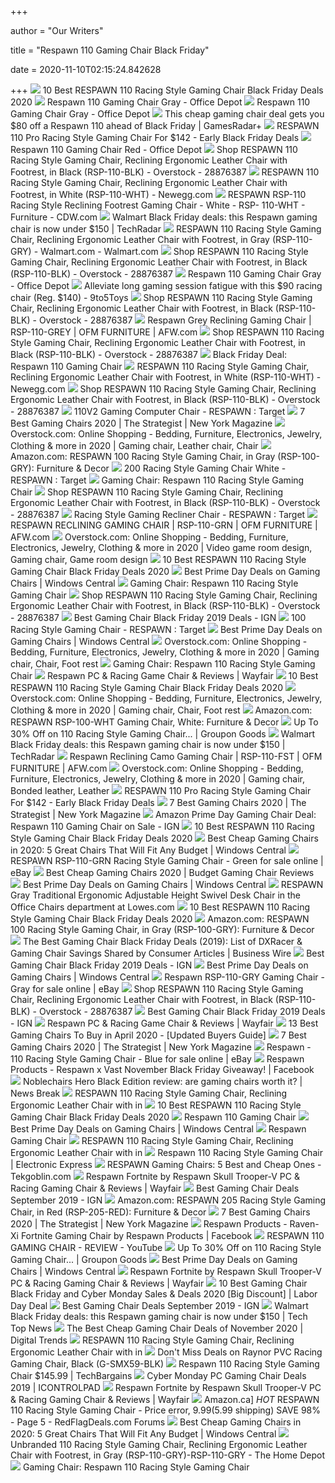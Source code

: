 +++
        
author = "Our Writers"
        
title = "Respawn 110 Gaming Chair Black Friday"
        
date = 2020-11-10T02:15:24.842628
        
+++
[ ![](https://i5.walmartimages.com/asr/631cbcc0-d014-486e-9ad2-d68bb1eeaffd_1.b46e228c705a5eed28432049528c6ab0.jpeg?odnWidth=450&odnHeight=450&odnBg=ffffff)](https://i5.walmartimages.com/asr/631cbcc0-d014-486e-9ad2-d68bb1eeaffd_1.b46e228c705a5eed28432049528c6ab0.jpeg?odnWidth=450&odnHeight=450&odnBg=ffffff) 10 Best RESPAWN 110 Racing Style Gaming Chair Black Friday Deals 2020
[ ![](https://media.officedepot.com/image/upload/b_rgb:FFFFFF,c_pad,dpr_1.0,f_auto,h_666,q_auto,w_500/c_pad,h_666,w_500/v1/products/8540455/8540455_o01_respawn_110_racing_style_gaming_chair?pgw=1)](https://media.officedepot.com/image/upload/b_rgb:FFFFFF,c_pad,dpr_1.0,f_auto,h_666,q_auto,w_500/c_pad,h_666,w_500/v1/products/8540455/8540455_o01_respawn_110_racing_style_gaming_chair?pgw=1) Respawn 110 Gaming Chair Gray - Office Depot
[ ![](https://media.officedepot.com/image/upload/b_rgb:FFFFFF,c_pad,dpr_1.0,f_auto,h_666,q_auto,w_500/c_pad,h_666,w_500/v1/products/8540455/8540455_o02_respawn_110_racing_style_gaming_chair?pgw=1)](https://media.officedepot.com/image/upload/b_rgb:FFFFFF,c_pad,dpr_1.0,f_auto,h_666,q_auto,w_500/c_pad,h_666,w_500/v1/products/8540455/8540455_o02_respawn_110_racing_style_gaming_chair?pgw=1) Respawn 110 Gaming Chair Gray - Office Depot
[ ![](https://cdn.mos.cms.futurecdn.net/P3EW2E4GMZAGVAPjRgjwuJ-1200-80.jpg)](https://cdn.mos.cms.futurecdn.net/P3EW2E4GMZAGVAPjRgjwuJ-1200-80.jpg) This cheap gaming chair deal gets you $80 off a Respawn 110 ahead of Black  Friday | GamesRadar+
[ ![](https://www.androidheadlines.com/wp-content/uploads/2020/11/Screen-Shot-2020-11-06-at-3.06.06-PM.png)](https://www.androidheadlines.com/wp-content/uploads/2020/11/Screen-Shot-2020-11-06-at-3.06.06-PM.png) RESPAWN 110 Pro Racing Style Gaming Chair For $142 - Early Black Friday  Deals
[ ![](https://media.officedepot.com/image/upload/b_rgb:FFFFFF,c_pad,dpr_1.0,f_auto,h_666,q_auto,w_500/c_pad,h_666,w_500/v1/products/8540716/8540716_o08_respawn_110_racing_style_gaming_chair?pgw=1)](https://media.officedepot.com/image/upload/b_rgb:FFFFFF,c_pad,dpr_1.0,f_auto,h_666,q_auto,w_500/c_pad,h_666,w_500/v1/products/8540716/8540716_o08_respawn_110_racing_style_gaming_chair?pgw=1) Respawn 110 Gaming Chair Red - Office Depot
[ ![](https://ak1.ostkcdn.com/images/products/28876387/RESPAWN-110-Racing-Style-Gaming-Chair-Reclining-Ergonomic-Leather-Chair-with-Footrest-in-Black-RSP-110-BLK-74ef3680-3f8e-41ab-a78e-c4866442de92.jpg)](https://ak1.ostkcdn.com/images/products/28876387/RESPAWN-110-Racing-Style-Gaming-Chair-Reclining-Ergonomic-Leather-Chair-with-Footrest-in-Black-RSP-110-BLK-74ef3680-3f8e-41ab-a78e-c4866442de92.jpg) Shop RESPAWN 110 Racing Style Gaming Chair, Reclining Ergonomic Leather  Chair with Footrest, in Black (RSP-110-BLK) - Overstock - 28876387
[ ![](https://c1.neweggimages.com/ProductImageCompressAll1280/AF46_13178842306368933534yUomYiXx.jpg)](https://c1.neweggimages.com/ProductImageCompressAll1280/AF46_13178842306368933534yUomYiXx.jpg) RESPAWN 110 Racing Style Gaming Chair, Reclining Ergonomic Leather Chair  with Footrest, in White (RSP-110-WHT) - Newegg.com
[ ![](https://webobjects2.cdw.com/is/image/CDW/5561743?wid=784&hei=477&resMode=bilin&fit=fit,1)](https://webobjects2.cdw.com/is/image/CDW/5561743?wid=784&hei=477&resMode=bilin&fit=fit,1) RESPAWN RSP-110 Racing Style Reclining Footrest Gaming Chair - White - RSP- 110-WHT - Furniture - CDW.com
[ ![](https://cdn.mos.cms.futurecdn.net/pfXEsUyteffRAc7C6G2peZ.jpg)](https://cdn.mos.cms.futurecdn.net/pfXEsUyteffRAc7C6G2peZ.jpg) Walmart Black Friday deals: this Respawn gaming chair is now under $150 |  TechRadar
[ ![](https://i5.walmartimages.com/dfw/6e29e393-de4e/k2-_7b89fa0f-71fb-4070-a83d-8a3e28cde17d.v1.jpg)](https://i5.walmartimages.com/dfw/6e29e393-de4e/k2-_7b89fa0f-71fb-4070-a83d-8a3e28cde17d.v1.jpg) RESPAWN 110 Racing Style Gaming Chair, Reclining Ergonomic Leather Chair  with Footrest, in Gray (RSP-110-GRY) - Walmart.com - Walmart.com
[ ![](https://ak1.ostkcdn.com/images/products/28876387/RESPAWN-110-Racing-Style-Gaming-Chair-Reclining-Ergonomic-Leather-Chair-with-Footrest-in-Black-RSP-110-BLK-2ebcdd16-4023-4427-b602-d8c469b54e07_600.jpg?impolicy=medium)](https://ak1.ostkcdn.com/images/products/28876387/RESPAWN-110-Racing-Style-Gaming-Chair-Reclining-Ergonomic-Leather-Chair-with-Footrest-in-Black-RSP-110-BLK-2ebcdd16-4023-4427-b602-d8c469b54e07_600.jpg?impolicy=medium) Shop RESPAWN 110 Racing Style Gaming Chair, Reclining Ergonomic Leather  Chair with Footrest, in Black (RSP-110-BLK) - Overstock - 28876387
[ ![](https://media.officedepot.com/image/upload/b_rgb:FFFFFF,c_pad,dpr_1.0,f_auto,h_666,q_auto,w_500/c_pad,h_666,w_500/v1/products/8540455/8540455_o04_respawn_110_racing_style_gaming_chair?pgw=1)](https://media.officedepot.com/image/upload/b_rgb:FFFFFF,c_pad,dpr_1.0,f_auto,h_666,q_auto,w_500/c_pad,h_666,w_500/v1/products/8540455/8540455_o04_respawn_110_racing_style_gaming_chair?pgw=1) Respawn 110 Gaming Chair Gray - Office Depot
[ ![](https://9to5toys.com/wp-content/uploads/sites/5/2019/07/RESPAWN-110-Racing-Gaming-Chair.jpg)](https://9to5toys.com/wp-content/uploads/sites/5/2019/07/RESPAWN-110-Racing-Gaming-Chair.jpg) Alleviate long gaming session fatigue with this $90 racing chair (Reg.  $140) - 9to5Toys
[ ![](https://ak1.ostkcdn.com/images/products/28876387/RESPAWN-110-Racing-Style-Gaming-Chair-Reclining-Ergonomic-Leather-Chair-with-Footrest-in-Black-RSP-110-BLK-c3dd3870-4504-4471-b723-4b88b78a0ebe_600.jpg?impolicy=medium)](https://ak1.ostkcdn.com/images/products/28876387/RESPAWN-110-Racing-Style-Gaming-Chair-Reclining-Ergonomic-Leather-Chair-with-Footrest-in-Black-RSP-110-BLK-c3dd3870-4504-4471-b723-4b88b78a0ebe_600.jpg?impolicy=medium) Shop RESPAWN 110 Racing Style Gaming Chair, Reclining Ergonomic Leather  Chair with Footrest, in Black (RSP-110-BLK) - Overstock - 28876387
[ ![](https://images.afw.com/images/thumbs/0123467_RSP-110GRY_b6094.jpeg)](https://images.afw.com/images/thumbs/0123467_RSP-110GRY_b6094.jpeg) Respawn Grey Reclining Gaming Chair | RSP-110-GREY | OFM FURNITURE | AFW.com
[ ![](https://ak1.ostkcdn.com/images/products/28876387/RESPAWN-110-Racing-Style-Gaming-Chair-Reclining-Ergonomic-Leather-Chair-with-Footrest-in-Black-RSP-110-BLK-7d9b5cb7-1dfb-40cd-87a5-4c995b654411_600.jpg?impolicy=medium)](https://ak1.ostkcdn.com/images/products/28876387/RESPAWN-110-Racing-Style-Gaming-Chair-Reclining-Ergonomic-Leather-Chair-with-Footrest-in-Black-RSP-110-BLK-7d9b5cb7-1dfb-40cd-87a5-4c995b654411_600.jpg?impolicy=medium) Shop RESPAWN 110 Racing Style Gaming Chair, Reclining Ergonomic Leather  Chair with Footrest, in Black (RSP-110-BLK) - Overstock - 28876387
[ ![](https://s3.dealigg.net/bf2018cached/cached821747.jpg)](https://s3.dealigg.net/bf2018cached/cached821747.jpg) Black Friday Deal: Respawn 110 Gaming Chair
[ ![](https://c1.neweggimages.com/ProductImage/AF46_132127062498766679XN2zJjPg4H.jpg)](https://c1.neweggimages.com/ProductImage/AF46_132127062498766679XN2zJjPg4H.jpg) RESPAWN 110 Racing Style Gaming Chair, Reclining Ergonomic Leather Chair  with Footrest, in White (RSP-110-WHT) - Newegg.com
[ ![](https://ak1.ostkcdn.com/images/products/28876387/RESPAWN-110-Racing-Style-Gaming-Chair-Reclining-Ergonomic-Leather-Chair-with-Footrest-in-Black-RSP-110-BLK-36c07d75-1fdb-4a15-bc71-abe584ed1c25_600.jpg?impolicy=medium)](https://ak1.ostkcdn.com/images/products/28876387/RESPAWN-110-Racing-Style-Gaming-Chair-Reclining-Ergonomic-Leather-Chair-with-Footrest-in-Black-RSP-110-BLK-36c07d75-1fdb-4a15-bc71-abe584ed1c25_600.jpg?impolicy=medium) Shop RESPAWN 110 Racing Style Gaming Chair, Reclining Ergonomic Leather  Chair with Footrest, in Black (RSP-110-BLK) - Overstock - 28876387
[ ![](https://target.scene7.com/is/image/Target/GUEST_827dd3da-d776-44b8-b5d4-90a0f854bcc0?wid=488&hei=488&fmt=pjpeg)](https://target.scene7.com/is/image/Target/GUEST_827dd3da-d776-44b8-b5d4-90a0f854bcc0?wid=488&hei=488&fmt=pjpeg) 110V2 Gaming Computer Chair - RESPAWN : Target
[ ![](https://pyxis.nymag.com/v1/imgs/a8a/803/d61cf8f6accb7473d3e8b1e2e01dcabfb2.rdeep-vertical.w245.jpg)](https://pyxis.nymag.com/v1/imgs/a8a/803/d61cf8f6accb7473d3e8b1e2e01dcabfb2.rdeep-vertical.w245.jpg) 7 Best Gaming Chairs 2020 | The Strategist | New York Magazine
[ ![](https://i.pinimg.com/736x/28/09/22/280922c30688cf70b4ff21fb90adb9d0.jpg)](https://i.pinimg.com/736x/28/09/22/280922c30688cf70b4ff21fb90adb9d0.jpg) Overstock.com: Online Shopping - Bedding, Furniture, Electronics, Jewelry,  Clothing & more in 2020 | Gaming chair, Leather chair, Chair
[ ![](https://images-na.ssl-images-amazon.com/images/I/71lIE2qhY5L._SX342_.jpg)](https://images-na.ssl-images-amazon.com/images/I/71lIE2qhY5L._SX342_.jpg) Amazon.com: RESPAWN 100 Racing Style Gaming Chair, in Gray (RSP-100-GRY):  Furniture & Decor
[ ![](https://smedia.webcollage.net/rwvfp/wc/cp/1528310760901_4151950f-cf7d-4580-9ac4-90e03c34fb8e/module/respawn/_cp/products/1528140541296/tab-b7187a10-4e61-4a81-8491-2219cd8b4ff7/0cab869c-bc24-4807-816c-8282d799b985.jpg.w1920.jpg)](https://smedia.webcollage.net/rwvfp/wc/cp/1528310760901_4151950f-cf7d-4580-9ac4-90e03c34fb8e/module/respawn/_cp/products/1528140541296/tab-b7187a10-4e61-4a81-8491-2219cd8b4ff7/0cab869c-bc24-4807-816c-8282d799b985.jpg.w1920.jpg) 200 Racing Style Gaming Chair White - RESPAWN : Target
[ ![](https://images.offerup.com/famt20x59eGSFFIV_XC2ud1-3Kg=/600x1233/2298/2298c0bd7bd84d5092b03a08a73291a1.jpg)](https://images.offerup.com/famt20x59eGSFFIV_XC2ud1-3Kg=/600x1233/2298/2298c0bd7bd84d5092b03a08a73291a1.jpg) Gaming Chair: Respawn 110 Racing Style Gaming Chair
[ ![](https://ak1.ostkcdn.com/images/products/28876387/RESPAWN-110-Racing-Style-Gaming-Chair-Reclining-Ergonomic-Leather-Chair-with-Footrest-in-Black-RSP-110-BLK-e66b660d-5961-4e41-995a-dbb9f1339b9d_600.jpg?impolicy=medium)](https://ak1.ostkcdn.com/images/products/28876387/RESPAWN-110-Racing-Style-Gaming-Chair-Reclining-Ergonomic-Leather-Chair-with-Footrest-in-Black-RSP-110-BLK-e66b660d-5961-4e41-995a-dbb9f1339b9d_600.jpg?impolicy=medium) Shop RESPAWN 110 Racing Style Gaming Chair, Reclining Ergonomic Leather  Chair with Footrest, in Black (RSP-110-BLK) - Overstock - 28876387
[ ![](https://target.scene7.com/is/image/Target/GUEST_bd1a77ce-8214-4359-a96f-070ce014c299?wid=488&hei=488&fmt=pjpeg)](https://target.scene7.com/is/image/Target/GUEST_bd1a77ce-8214-4359-a96f-070ce014c299?wid=488&hei=488&fmt=pjpeg) Racing Style Gaming Recliner Chair - RESPAWN : Target
[ ![](https://images.afw.com/images/thumbs/0086029_respawn-reclining-gaming-chair.jpeg)](https://images.afw.com/images/thumbs/0086029_respawn-reclining-gaming-chair.jpeg) RESPAWN RECLINING GAMING CHAIR | RSP-110-GRN | OFM FURNITURE | AFW.com
[ ![](https://i.pinimg.com/736x/83/76/5b/83765bbe25657bdda44008c575c985a9.jpg)](https://i.pinimg.com/736x/83/76/5b/83765bbe25657bdda44008c575c985a9.jpg) Overstock.com: Online Shopping - Bedding, Furniture, Electronics, Jewelry,  Clothing & more in 2020 | Video game room design, Gaming chair, Game room  design
[ ![](https://m.media-amazon.com/images/I/41WQKCaO4BL.jpg)](https://m.media-amazon.com/images/I/41WQKCaO4BL.jpg) 10 Best RESPAWN 110 Racing Style Gaming Chair Black Friday Deals 2020
[ ![](https://www.windowscentral.com/sites/wpcentral.com/files/field/image/2020/10/corsair-t1-gaming-chair.jpg)](https://www.windowscentral.com/sites/wpcentral.com/files/field/image/2020/10/corsair-t1-gaming-chair.jpg) Best Prime Day Deals on Gaming Chairs | Windows Central
[ ![](https://cdn.shopify.com/s/files/1/0128/4872/6075/products/image_25400a87-c9f3-46c9-b0a6-700a678253c0_1024x1024@2x.jpg?v=1548893512)](https://cdn.shopify.com/s/files/1/0128/4872/6075/products/image_25400a87-c9f3-46c9-b0a6-700a678253c0_1024x1024@2x.jpg?v=1548893512) Gaming Chair: Respawn 110 Racing Style Gaming Chair
[ ![](https://ak1.ostkcdn.com/images/products/28876387/RESPAWN-110-Racing-Style-Gaming-Chair-Reclining-Ergonomic-Leather-Chair-with-Footrest-in-Black-RSP-110-BLK-1de7e771-ac6b-49c1-936d-fa6707ba5f5b_600.jpg?impolicy=medium)](https://ak1.ostkcdn.com/images/products/28876387/RESPAWN-110-Racing-Style-Gaming-Chair-Reclining-Ergonomic-Leather-Chair-with-Footrest-in-Black-RSP-110-BLK-1de7e771-ac6b-49c1-936d-fa6707ba5f5b_600.jpg?impolicy=medium) Shop RESPAWN 110 Racing Style Gaming Chair, Reclining Ergonomic Leather  Chair with Footrest, in Black (RSP-110-BLK) - Overstock - 28876387
[ ![](https://oyster.ignimgs.com/wordpress/stg.ign.com/2019/11/51TeETmAnlL._AC_SL1000_.jpg)](https://oyster.ignimgs.com/wordpress/stg.ign.com/2019/11/51TeETmAnlL._AC_SL1000_.jpg) Best Gaming Chair Black Friday 2019 Deals - IGN
[ ![](https://target.scene7.com/is/image/Target/GUEST_0c52a83b-b95e-4b89-a0cf-cdd26abd3bf1?wid=488&hei=488&fmt=pjpeg)](https://target.scene7.com/is/image/Target/GUEST_0c52a83b-b95e-4b89-a0cf-cdd26abd3bf1?wid=488&hei=488&fmt=pjpeg) 100 Racing Style Gaming Chair - RESPAWN : Target
[ ![](https://www.windowscentral.com/sites/wpcentral.com/files/field/image/2020/10/akracing-gaming-chair-core.jpg)](https://www.windowscentral.com/sites/wpcentral.com/files/field/image/2020/10/akracing-gaming-chair-core.jpg) Best Prime Day Deals on Gaming Chairs | Windows Central
[ ![](https://i.pinimg.com/736x/cb/fa/c8/cbfac88b2f2d724fb7e99ccda5e31d57.jpg)](https://i.pinimg.com/736x/cb/fa/c8/cbfac88b2f2d724fb7e99ccda5e31d57.jpg) Overstock.com: Online Shopping - Bedding, Furniture, Electronics, Jewelry,  Clothing & more in 2020 | Gaming chair, Chair, Foot rest
[ ![](https://gamingshogun.com/wp-content/uploads/2017/12/respawn-group.jpg)](https://gamingshogun.com/wp-content/uploads/2017/12/respawn-group.jpg) Gaming Chair: Respawn 110 Racing Style Gaming Chair
[ ![](https://secure.img1-fg.wfcdn.com/im/61252825/compr-r85/1000/100000327/pc-racing-game-chair.jpg)](https://secure.img1-fg.wfcdn.com/im/61252825/compr-r85/1000/100000327/pc-racing-game-chair.jpg) Respawn PC & Racing Game Chair & Reviews | Wayfair
[ ![](https://m.media-amazon.com/images/I/4193M+ybYsL.jpg)](https://m.media-amazon.com/images/I/4193M+ybYsL.jpg) 10 Best RESPAWN 110 Racing Style Gaming Chair Black Friday Deals 2020
[ ![](https://i.pinimg.com/736x/73/12/7f/73127ff21a04d660ebe3cbb545846206.jpg)](https://i.pinimg.com/736x/73/12/7f/73127ff21a04d660ebe3cbb545846206.jpg) Overstock.com: Online Shopping - Bedding, Furniture, Electronics, Jewelry,  Clothing & more in 2020 | Gaming chair, Chair, Foot rest
[ ![](https://images-na.ssl-images-amazon.com/images/I/71W9l-smXCL._SL1500_.jpg)](https://images-na.ssl-images-amazon.com/images/I/71W9l-smXCL._SL1500_.jpg) Amazon.com: RESPAWN RSP-100-WHT Gaming Chair, White: Furniture & Decor
[ ![](https://img.grouponcdn.com/stores/qXoSFZC34yRXhn8iv8JLYy6FckX/storespi16136341-4000x2400/v1/c700x420.jpg)](https://img.grouponcdn.com/stores/qXoSFZC34yRXhn8iv8JLYy6FckX/storespi16136341-4000x2400/v1/c700x420.jpg) Up To 30% Off on 110 Racing Style Gaming Chair... | Groupon Goods
[ ![](https://vanilla.futurecdn.net/techradar/media/img/missing-image.svg)](https://vanilla.futurecdn.net/techradar/media/img/missing-image.svg) Walmart Black Friday deals: this Respawn gaming chair is now under $150 |  TechRadar
[ ![](https://images.afw.com/images/thumbs/0123499_respawn-reclining-camo-gaming-chair.jpeg)](https://images.afw.com/images/thumbs/0123499_respawn-reclining-camo-gaming-chair.jpeg) Respawn Reclining Camo Gaming Chair | RSP-110-FST | OFM FURNITURE | AFW.com
[ ![](https://i.pinimg.com/736x/88/fc/7b/88fc7bd352188e3297ab39d30fc5431e.jpg)](https://i.pinimg.com/736x/88/fc/7b/88fc7bd352188e3297ab39d30fc5431e.jpg) Overstock.com: Online Shopping - Bedding, Furniture, Electronics, Jewelry,  Clothing & more in 2020 | Gaming chair, Bonded leather, Leather
[ ![](https://www.androidheadlines.com/wp-content/uploads/2020/07/Alex-Maxham-2020.webp)](https://www.androidheadlines.com/wp-content/uploads/2020/07/Alex-Maxham-2020.webp) RESPAWN 110 Pro Racing Style Gaming Chair For $142 - Early Black Friday  Deals
[ ![](https://pyxis.nymag.com/v1/imgs/1cf/e8e/bfc0b7f8f35f1ebd616c26458192eb45b9.2x.rdeep-vertical.w245.jpg)](https://pyxis.nymag.com/v1/imgs/1cf/e8e/bfc0b7f8f35f1ebd616c26458192eb45b9.2x.rdeep-vertical.w245.jpg) 7 Best Gaming Chairs 2020 | The Strategist | New York Magazine
[ ![](https://assets1.ignimgs.com/2019/07/16/chair-1563278764405.png)](https://assets1.ignimgs.com/2019/07/16/chair-1563278764405.png) Amazon Prime Day Gaming Chair Deal: Respawn 110 Gaming Chair on Sale - IGN
[ ![](https://m.media-amazon.com/images/I/41GQZryxxAL.jpg)](https://m.media-amazon.com/images/I/41GQZryxxAL.jpg) 10 Best RESPAWN 110 Racing Style Gaming Chair Black Friday Deals 2020
[ ![](https://www.windowscentral.com/sites/wpcentral.com/files/styles/large/public/field/image/2019/08/gt-racing-chair-render.jpg)](https://www.windowscentral.com/sites/wpcentral.com/files/styles/large/public/field/image/2019/08/gt-racing-chair-render.jpg) Best Cheap Gaming Chairs in 2020: 5 Great Chairs That Will Fit Any Budget |  Windows Central
[ ![](https://ak1.ostkcdn.com/images/products/is/images/direct/f34ced4042f82bad258cd74b368ae961bfb85db8/RESPAWN-110-Racing-Style-Gaming-Chair---Reclining-Ergonomic-Leather-Chair-with-Footrest%2C-Office-or-Gaming-Chair-%28RSP-110%29.jpg)](https://ak1.ostkcdn.com/images/products/is/images/direct/f34ced4042f82bad258cd74b368ae961bfb85db8/RESPAWN-110-Racing-Style-Gaming-Chair---Reclining-Ergonomic-Leather-Chair-with-Footrest%2C-Office-or-Gaming-Chair-%28RSP-110%29.jpg) RESPAWN RSP-110-GRN Racing Style Gaming Chair - Green for sale online | eBay
[ ![](https://hips.hearstapps.com/hmg-prod.s3.amazonaws.com/images/pop-gamingchairs-cheap-index-1592407775.jpg)](https://hips.hearstapps.com/hmg-prod.s3.amazonaws.com/images/pop-gamingchairs-cheap-index-1592407775.jpg) Best Cheap Gaming Chairs 2020 | Budget Gaming Chair Reviews
[ ![](https://www.windowscentral.com/sites/wpcentral.com/files/field/image/2020/10/healgen-massage-chair.jpg)](https://www.windowscentral.com/sites/wpcentral.com/files/field/image/2020/10/healgen-massage-chair.jpg) Best Prime Day Deals on Gaming Chairs | Windows Central
[ ![](http://images.lowes.com/product/converted/100301/1003010666_16275303.jpg)](http://images.lowes.com/product/converted/100301/1003010666_16275303.jpg) RESPAWN Gray Traditional Ergonomic Adjustable Height Swivel Desk Chair in  the Office Chairs department at Lowes.com
[ ![](https://m.media-amazon.com/images/I/417vklmllrL.jpg)](https://m.media-amazon.com/images/I/417vklmllrL.jpg) 10 Best RESPAWN 110 Racing Style Gaming Chair Black Friday Deals 2020
[ ![](https://images-na.ssl-images-amazon.com/images/I/71lIE2qhY5L._SL1500_.jpg)](https://images-na.ssl-images-amazon.com/images/I/71lIE2qhY5L._SL1500_.jpg) Amazon.com: RESPAWN 100 Racing Style Gaming Chair, in Gray (RSP-100-GRY):  Furniture & Decor
[ ![](https://mms.businesswire.com/media/20191127005021/en/756322/23/Black_Friday_2019_Deals_6.jpg)](https://mms.businesswire.com/media/20191127005021/en/756322/23/Black_Friday_2019_Deals_6.jpg) The Best Gaming Chair Black Friday Deals (2019): List of DXRacer & Gaming  Chair Savings Shared by Consumer Articles | Business Wire
[ ![](https://assets1.ignimgs.com/2019/11/29/bestgamingchairs-blogroll-1529525911135-1574988972348.jpg)](https://assets1.ignimgs.com/2019/11/29/bestgamingchairs-blogroll-1529525911135-1574988972348.jpg) Best Gaming Chair Black Friday 2019 Deals - IGN
[ ![](https://www.windowscentral.com/sites/wpcentral.com/files/styles/large/public/field/image/2017/11/e-win-gaming-chair-main.jpg)](https://www.windowscentral.com/sites/wpcentral.com/files/styles/large/public/field/image/2017/11/e-win-gaming-chair-main.jpg) Best Prime Day Deals on Gaming Chairs | Windows Central
[ ![](https://i.ebayimg.com/images/g/RVMAAOSwmRVfgeXd/s-l225.jpg)](https://i.ebayimg.com/images/g/RVMAAOSwmRVfgeXd/s-l225.jpg) Respawn RSP-110-GRY Gaming Chair - Gray for sale online | eBay
[ ![](https://ak1.ostkcdn.com/images/products/28876387/RESPAWN-110-Racing-Style-Gaming-Chair-Reclining-Ergonomic-Leather-Chair-with-Footrest-in-Black-RSP-110-BLK-cd4e9d74-bce6-4089-9341-9d3e7c67bc76_600.jpg?impolicy=medium)](https://ak1.ostkcdn.com/images/products/28876387/RESPAWN-110-Racing-Style-Gaming-Chair-Reclining-Ergonomic-Leather-Chair-with-Footrest-in-Black-RSP-110-BLK-cd4e9d74-bce6-4089-9341-9d3e7c67bc76_600.jpg?impolicy=medium) Shop RESPAWN 110 Racing Style Gaming Chair, Reclining Ergonomic Leather  Chair with Footrest, in Black (RSP-110-BLK) - Overstock - 28876387
[ ![](https://oyster.ignimgs.com/wordpress/stg.ign.com/2019/11/quadceptor-pro-gray-12005_1_2.jpg)](https://oyster.ignimgs.com/wordpress/stg.ign.com/2019/11/quadceptor-pro-gray-12005_1_2.jpg) Best Gaming Chair Black Friday 2019 Deals - IGN
[ ![](https://secure.img1-fg.wfcdn.com/im/27102754/compr-r85/6064/60644330/pc-racing-game-chair.jpg)](https://secure.img1-fg.wfcdn.com/im/27102754/compr-r85/6064/60644330/pc-racing-game-chair.jpg) Respawn PC & Racing Game Chair & Reviews | Wayfair
[ ![](https://instantreviewsguide.com/wp-content/uploads/2019/12/Gaming-Chairs.png)](https://instantreviewsguide.com/wp-content/uploads/2019/12/Gaming-Chairs.png) 13 Best Gaming Chairs To Buy in April 2020 - [Updated Buyers Guide]
[ ![](https://pyxis.nymag.com/v1/imgs/665/3bd/0ae2be9c66d31b3220329b798c656bd031.rdeep-vertical.w245.jpg)](https://pyxis.nymag.com/v1/imgs/665/3bd/0ae2be9c66d31b3220329b798c656bd031.rdeep-vertical.w245.jpg) 7 Best Gaming Chairs 2020 | The Strategist | New York Magazine
[ ![](https://i.ebayimg.com/images/g/FBoAAOSw0ZtfkjnJ/s-l640.jpg)](https://i.ebayimg.com/images/g/FBoAAOSw0ZtfkjnJ/s-l640.jpg) Respawn - 110 Racing Style Gaming Chair - Blue for sale online | eBay
[ ![](https://lookaside.fbsbx.com/lookaside/crawler/media/?media_id=445518212802703&get_thumbnail=1)](https://lookaside.fbsbx.com/lookaside/crawler/media/?media_id=445518212802703&get_thumbnail=1) Respawn Products - Respawn x Vast November Black Friday Giveaway! | Facebook
[ ![](https://img.particlenews.com/img/id/30nJ8T_0WgUvGE600?type=thumbnail_512x288)](https://img.particlenews.com/img/id/30nJ8T_0WgUvGE600?type=thumbnail_512x288) Noblechairs Hero Black Edition review: are gaming chairs worth it? | News  Break
[ ![](https://c.shld.net/rpx/i/s/pi/mp/10276851/prod_24008937340?src=https%3A%2F%2Fi.ebayimg.com%2Fimages%2Fg%2FTOYAAOSwLKZdg6NP%2Fs-l1600.png&d=f24dfdb0b29e0292a59a533d4a0de514ec219704&hei=333&wid=333&op_sharpen=1)](https://c.shld.net/rpx/i/s/pi/mp/10276851/prod_24008937340?src=https%3A%2F%2Fi.ebayimg.com%2Fimages%2Fg%2FTOYAAOSwLKZdg6NP%2Fs-l1600.png&d=f24dfdb0b29e0292a59a533d4a0de514ec219704&hei=333&wid=333&op_sharpen=1) RESPAWN 110 Racing Style Gaming Chair, Reclining Ergonomic Leather Chair  with in
[ ![](https://m.media-amazon.com/images/I/412+KGuwaZL.jpg)](https://m.media-amazon.com/images/I/412+KGuwaZL.jpg) 10 Best RESPAWN 110 Racing Style Gaming Chair Black Friday Deals 2020
[ ![](https://i.pinimg.com/originals/31/68/40/31684094d936c7125504eadb723e3037.jpg)](https://i.pinimg.com/originals/31/68/40/31684094d936c7125504eadb723e3037.jpg) Respawn 110 Gaming Chair
[ ![](https://www.windowscentral.com/sites/wpcentral.com/files/field/image/2020/10/amazon-executive-office-chair.jpg)](https://www.windowscentral.com/sites/wpcentral.com/files/field/image/2020/10/amazon-executive-office-chair.jpg) Best Prime Day Deals on Gaming Chairs | Windows Central
[ ![](https://richmedia.ca-richimage.com/ImageDelivery/imageService?profileId=12026540&id=1228944&recipeId=729)](https://richmedia.ca-richimage.com/ImageDelivery/imageService?profileId=12026540&id=1228944&recipeId=729) Respawn Gaming Chair
[ ![](https://c.shld.net/rpx/i/s/pi/mp/10276851/prod_24008936940?src=https%3A%2F%2Fi.ebayimg.com%2Fimages%2Fg%2F-jkAAOSwzQRdg6NO%2Fs-l1600.png&d=e751fe954a6b89481408335358d0af8015fe31d7&?hei=64&wid=64&qlt=50)](https://c.shld.net/rpx/i/s/pi/mp/10276851/prod_24008936940?src=https%3A%2F%2Fi.ebayimg.com%2Fimages%2Fg%2F-jkAAOSwzQRdg6NO%2Fs-l1600.png&d=e751fe954a6b89481408335358d0af8015fe31d7&?hei=64&wid=64&qlt=50) RESPAWN 110 Racing Style Gaming Chair, Reclining Ergonomic Leather Chair  with in
[ ![](https://images.electronicexpress.com/misc.c/photo_unavailable.xl.jpg)](https://images.electronicexpress.com/misc.c/photo_unavailable.xl.jpg) Respawn 110 Racing Style Gaming Chair | Electronic Express
[ ![](https://i1.wp.com/www.tekgoblin.com/wp-content/uploads/2020/06/RESPAWN-Gaming-Chairs_-5-Best-and-Cheap-Ones-Near-Me-1-1.png)](https://i1.wp.com/www.tekgoblin.com/wp-content/uploads/2020/06/RESPAWN-Gaming-Chairs_-5-Best-and-Cheap-Ones-Near-Me-1-1.png) RESPAWN Gaming Chairs: 5 Best and Cheap Ones - Tekgoblin.com
[ ![](https://secure.img1-fg.wfcdn.com/im/33841846/resize-h800-w800%5Ecompr-r85/9669/96696209/Fortnite+by+Respawn+Skull+Trooper-V+PC+%2526+Racing+Gaming+Chair.jpg)](https://secure.img1-fg.wfcdn.com/im/33841846/resize-h800-w800%5Ecompr-r85/9669/96696209/Fortnite+by+Respawn+Skull+Trooper-V+PC+%2526+Racing+Gaming+Chair.jpg) Respawn Fortnite by Respawn Skull Trooper-V PC & Racing Gaming Chair &  Reviews | Wayfair
[ ![](https://assets1.ignimgs.com/2019/09/11/Homall1568212589265.jpg)](https://assets1.ignimgs.com/2019/09/11/Homall1568212589265.jpg) Best Gaming Chair Deals September 2019 - IGN
[ ![](https://images-na.ssl-images-amazon.com/images/I/71NgsZTk5ZL._SL1500_.jpg)](https://images-na.ssl-images-amazon.com/images/I/71NgsZTk5ZL._SL1500_.jpg) Amazon.com: RESPAWN 205 Racing Style Gaming Chair, in Red (RSP-205-RED):  Furniture & Decor
[ ![](https://pyxis.nymag.com/v1/imgs/e02/d51/b05e8198bea7fa5981ae89a3edb28e3a0e-gamingchairlede.rsquare.w700.jpg)](https://pyxis.nymag.com/v1/imgs/e02/d51/b05e8198bea7fa5981ae89a3edb28e3a0e-gamingchairlede.rsquare.w700.jpg) 7 Best Gaming Chairs 2020 | The Strategist | New York Magazine
[ ![](https://lookaside.fbsbx.com/lookaside/crawler/media/?media_id=2987574297925073&get_thumbnail=1)](https://lookaside.fbsbx.com/lookaside/crawler/media/?media_id=2987574297925073&get_thumbnail=1) Respawn Products - Raven-Xi Fortnite Gaming Chair by Respawn Products |  Facebook
[ ![](https://i.ytimg.com/vi/ZsjOa7Is6hE/maxresdefault.jpg)](https://i.ytimg.com/vi/ZsjOa7Is6hE/maxresdefault.jpg) RESPAWN 110 GAMING CHAIR - REVIEW - YouTube
[ ![](https://img.grouponcdn.com/stores/FX4ZE7NujjxTghP4K3Ss4aKL6wx/storespi16136383-4167x2500/v1/sc600x600.jpg)](https://img.grouponcdn.com/stores/FX4ZE7NujjxTghP4K3Ss4aKL6wx/storespi16136383-4167x2500/v1/sc600x600.jpg) Up To 30% Off on 110 Racing Style Gaming Chair... | Groupon Goods
[ ![](https://www.windowscentral.com/sites/wpcentral.com/files/field/image/2020/10/smugdesk-ergonomic-desk-chair-high-back.jpg)](https://www.windowscentral.com/sites/wpcentral.com/files/field/image/2020/10/smugdesk-ergonomic-desk-chair-high-back.jpg) Best Prime Day Deals on Gaming Chairs | Windows Central
[ ![](https://secure.img1-fg.wfcdn.com/im/1939600/resize-h800-w800%5Ecompr-r85/1132/113287863/Fortnite+by+Respawn+Skull+Trooper-V+PC+%2526+Racing+Gaming+Chair.jpg)](https://secure.img1-fg.wfcdn.com/im/1939600/resize-h800-w800%5Ecompr-r85/1132/113287863/Fortnite+by+Respawn+Skull+Trooper-V+PC+%2526+Racing+Gaming+Chair.jpg) Respawn Fortnite by Respawn Skull Trooper-V PC & Racing Gaming Chair &  Reviews | Wayfair
[ ![](https://i5.walmartimages.com/asr/ad5511e4-58b9-4ef2-bb54-2880cf68af1e_1.4251028a24cddfae59666cebfdc51dac.jpeg?odnHeight=450&odnWidth=450&odnBg=FFFFFF)](https://i5.walmartimages.com/asr/ad5511e4-58b9-4ef2-bb54-2880cf68af1e_1.4251028a24cddfae59666cebfdc51dac.jpeg?odnHeight=450&odnWidth=450&odnBg=FFFFFF) 10 Best Gaming Chair Black Friday and Cyber Monday Sales & Deals 2020  [Big Discount] | Labor Day Deal
[ ![](https://assets1.ignimgs.com/2019/09/11/Eseentials1568213163797.jpeg)](https://assets1.ignimgs.com/2019/09/11/Eseentials1568213163797.jpeg) Best Gaming Chair Deals September 2019 - IGN
[ ![](https://techtopnews.com/wp-content/uploads/2020/02/missing-image.svg)](https://techtopnews.com/wp-content/uploads/2020/02/missing-image.svg) Walmart Black Friday deals: this Respawn gaming chair is now under $150 |  Tech Top News
[ ![](https://icdn2.digitaltrends.com/image/aem/aem-2020-6-30-ae925e5559cec75f08abaad44d7cb3c76c302c54-500x500.png)](https://icdn2.digitaltrends.com/image/aem/aem-2020-6-30-ae925e5559cec75f08abaad44d7cb3c76c302c54-500x500.png) The Best Cheap Gaming Chair Deals of November 2020 | Digital Trends
[ ![](https://c.shld.net/rpx/i/s/pi/mp/10276851/prod_24008937040?src=https%3A%2F%2Fi.ebayimg.com%2Fimages%2Fg%2F-msAAOSwL4ldg6NN%2Fs-l1600.png&d=51cc9a03d5739a728ca5e04dd65510ade127dc86&hei=333&wid=333&op_sharpen=1)](https://c.shld.net/rpx/i/s/pi/mp/10276851/prod_24008937040?src=https%3A%2F%2Fi.ebayimg.com%2Fimages%2Fg%2F-msAAOSwL4ldg6NN%2Fs-l1600.png&d=51cc9a03d5739a728ca5e04dd65510ade127dc86&hei=333&wid=333&op_sharpen=1) RESPAWN 110 Racing Style Gaming Chair, Reclining Ergonomic Leather Chair  with in
[ ![](https://images.prod.meredith.com/product/6b5d255bb76eae692ae89aa8c8a9360b/1570983220857/l/raynor-pvc-racing-gaming-chair-black-g-smx59-blk)](https://images.prod.meredith.com/product/6b5d255bb76eae692ae89aa8c8a9360b/1570983220857/l/raynor-pvc-racing-gaming-chair-black-g-smx59-blk) Don't Miss Deals on Raynor PVC Racing Gaming Chair, Black (G-SMX59-BLK)
[ ![](https://www.techbargains.com/imagery/deals/204736.fit:lim_size:200x200_v:1587116117.png)](https://www.techbargains.com/imagery/deals/204736.fit:lim_size:200x200_v:1587116117.png) Respawn 110 Racing Style Gaming Chair $145.99 | TechBargains
[ ![](https://www.icontrolpad.com/wp-content/uploads/2019/10/pc-gaming-chair-black-friday-deals-1024x596.png)](https://www.icontrolpad.com/wp-content/uploads/2019/10/pc-gaming-chair-black-friday-deals-1024x596.png) Cyber Monday PC Gaming Chair Deals 2019 | ICONTROLPAD
[ ![](https://secure.img1-fg.wfcdn.com/im/94409550/resize-h800-w800%5Ecompr-r85/9669/96696256/Fortnite+by+Respawn+Skull+Trooper-V+PC+%2526+Racing+Gaming+Chair.jpg)](https://secure.img1-fg.wfcdn.com/im/94409550/resize-h800-w800%5Ecompr-r85/9669/96696256/Fortnite+by+Respawn+Skull+Trooper-V+PC+%2526+Racing+Gaming+Chair.jpg) Respawn Fortnite by Respawn Skull Trooper-V PC & Racing Gaming Chair &  Reviews | Wayfair
[ ![](https://i.ibb.co/GMDzNDt/cap2.png)](https://i.ibb.co/GMDzNDt/cap2.png) Amazon.ca] *HOT* RESPAWN 110 Racing Style Gaming Chair - Price error, $9.99  ($5.99 shipping) SAVE 98% - Page 5 - RedFlagDeals.com Forums
[ ![](https://www.windowscentral.com/sites/wpcentral.com/files/styles/w1600h900crop/public/field/image/2019/08/best-cheap-gaming-chairs-hero_2.jpg)](https://www.windowscentral.com/sites/wpcentral.com/files/styles/w1600h900crop/public/field/image/2019/08/best-cheap-gaming-chairs-hero_2.jpg) Best Cheap Gaming Chairs in 2020: 5 Great Chairs That Will Fit Any Budget |  Windows Central
[ ![](https://images.homedepot-static.com/productImages/3a659acf-21d4-4832-bc47-851145610e2e/svn/pink-gaming-chairs-rsp-110-pnk-64_600.jpg)](https://images.homedepot-static.com/productImages/3a659acf-21d4-4832-bc47-851145610e2e/svn/pink-gaming-chairs-rsp-110-pnk-64_600.jpg) Unbranded 110 Racing Style Gaming Chair, Reclining Ergonomic Leather Chair  with Footrest, in Gray (RSP-110-GRY)-RSP-110-GRY - The Home Depot
[ ![](https://otakudiary.com/wp-content/uploads/2018/07/reclining-gaming-chair.jpg)](https://otakudiary.com/wp-content/uploads/2018/07/reclining-gaming-chair.jpg) Gaming Chair: Respawn 110 Racing Style Gaming Chair

